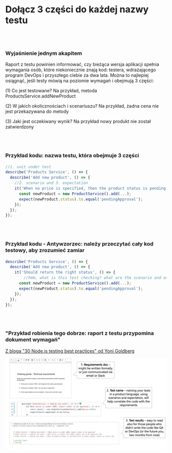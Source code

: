 # Dołącz 3 części do każdej nazwy testu

<br/><br/>

### Wyjaśnienie jednym akapitem

Raport z testu powinien informować, czy bieżąca wersja aplikacji spełnia wymagania osób, które niekoniecznie znają kod: testera, wdrażającego program DevOps i przyszłego ciebie za dwa lata. Można to najlepiej osiągnąć, jeśli testy mówią na poziomie wymagań i obejmują 3 części:

(1) Co jest testowane? Na przykład, metoda ProductsService.addNewProduct

(2) W jakich okolicznościach i scenariuszu? Na przykład, żadna cena nie jest przekazywana do metody

(3) Jaki jest oczekiwany wynik? Na przykład nowy produkt nie został zatwierdzony

<br/><br/>

### Przykład kodu: nazwa testu, która obejmuje 3 części
```javascript
//1. unit under test
describe('Products Service', () => {
  describe('Add new product', () => {
    //2. scenario and 3. expectation
    it('When no price is specified, then the product status is pending approval', () => {
      const newProduct = new ProductService().add(...);
      expect(newProduct.status).to.equal('pendingApproval');
    });
  });
});
```

<br/><br/>

### Przykład kodu - Antywzorzec: należy przeczytać cały kod testowy, aby zrozumieć zamiar
```javascript
describe('Products Service', () => {
  describe('Add new product', () => {
    it('Should return the right status', () => {
        //hmm, what is this test checking? what are the scenario and expectation?
      const newProduct = new ProductService().add(...);
      expect(newProduct.status).to.equal('pendingApproval');
    });
  });
});
```

<br/><br/>

###  "Przykład robienia tego dobrze: raport z testu przypomina dokument wymagań"

 [Z bloga "30 Node.js testing best practices" od Yoni Goldberg](https://medium.com/@me_37286/yoni-goldberg-javascript-nodejs-testing-best-practices-2b98924c9347)

 ![Przykład raportu testu](../../assets/images/test-report-like-requirements.jpeg "A test report example")

<br/><br/>
